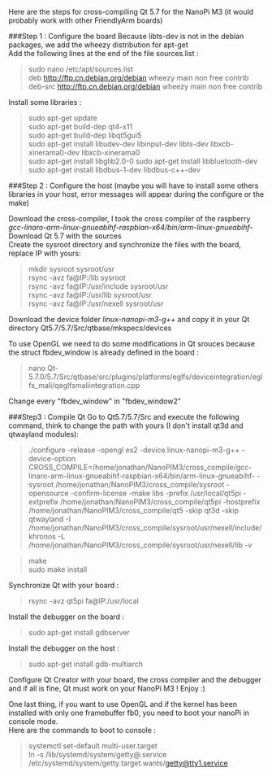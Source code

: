 Here are the steps for cross-compiling Qt 5.7 for the NanoPi M3 (it would probably work with other FriendlyArm boards) 

###Step 1 : Configure the board 
Because libts-dev is not in the debian packages, we add the wheezy distribution for apt-get   
Add the following lines at the end of the file sources.list :       
> sudo nano /etc/apt/sources.list  
> deb http://ftp.cn.debian.org/debian wheezy main non free contrib  
> deb-src http://ftp.cn.debian.org/debian wheezy main non free contrib 

Install some libraries : 
> sudo apt-get update  
> sudo apt-get build-dep qt4-x11  
> sudo apt-get build-dep libqt5gui5  
> sudo apt-get install libudev-dev libinput-dev libts-dev libxcb-xinerama0-dev libxcb-xinerama0  
> sudo apt-get install libglib2.0-0 
> sudo apt-get install libbluetooth-dev   
> sudo apt-get install libdbus-1-dev libdbus-c++-dev  

###Step 2 : Configure the host 
(maybe you will have to install some others libraries in your host, error messages will appear during the configure or the make)  

Download the cross-compiler, I took the cross compiler of the raspberry _gcc-linaro-arm-linux-gnueabihf-raspbian-x64/bin/arm-linux-gnueabihf-_  
Download Qt 5.7 with the sources  
Create the sysroot directory and synchronize the files with the board, replace IP with yours:    

> mkdir sysroot sysroot/usr     
> rsync -avz fa@IP:/lib sysroot  
> rsync -avz fa@IP:/usr/include sysroot/usr  
> rsync -avz fa@IP:/usr/lib sysroot/usr  
> rsync -avz fa@IP:/usr/nexell sysroot/usr  

Download the device folder _linux-nanopi-m3-g++_ and copy it in your Qt directory Qt5.7/5.7/Src/qtbase/mkspecs/devices

To use OpenGL we need to do some modifications in Qt srouces because the struct fbdev_window is already defined in the board :  
> nano Qt-5.7.0/5.7/Src/qtbase/src/plugins/platforms/eglfs/deviceintegration/eglfs_mali/qeglfsmaliintegration.cpp

Change every "fbdev_window" in "fbdev_window2"

###Step3 : Compile Qt
Go to Qt5.7/5.7/Src and execute the following command, think to change the path with yours (I don't install qt3d and qtwayland modules):
> ./configure -release -opengl es2 -device linux-nanopi-m3-g++ -device-option CROSS_COMPILE=/home/jonathan/NanoPIM3/cross_compile/gcc-linaro-arm-linux-gnueabihf-raspbian-x64/bin/arm-linux-gnueabihf- -sysroot /home/jonathan/NanoPIM3/cross_compile/sysroot -opensource -confirm-license -make libs -prefix /usr/local/qt5pi -extprefix /home/jonathan/NanoPIM3/cross_compile/qt5pi -hostprefix /home/jonathan/NanoPIM3/cross_compile/qt5 -skip qt3d -skip qtwayland -I /home/jonathan/NanoPIM3/cross_compile/sysroot/usr/nexell/include/khronos -L /home/jonathan/NanoPIM3/cross_compile/sysroot/usr/nexell/lib -v  

> make  
> sudo make install  

Synchronize Qt with your board :  
> rsync -avz qt5pi fa@IP:/usr/local  

Install the debugger on the board :
> sudo apt-get install gdbserver

Install the debugger on the host :
> sudo apt-get install gdb-multiarch 

Configure Qt Creator with your board, the cross compiler and the debugger and if all is fine, Qt must work on your NanoPi M3 ! 
Enjoy :)

One last thing, if you want to use OpenGL and if the kernel has been installed with only one framebuffer fb0, you need to boot your nanoPi in console mode.  
Here are the commands to boot to console :  
> systemctl set-default multi-user.target  
> ln -s /lib/systemd/system/getty@.service /etc/systemd/system/getty.target.wants/getty@tty1.service  





  
  
